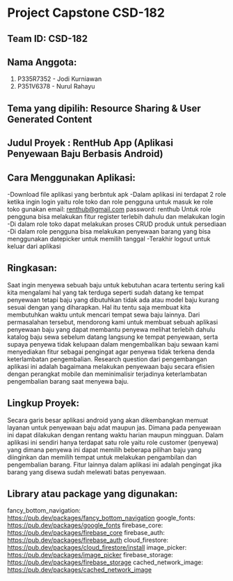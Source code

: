 # Project Capstone CSD-182

## Team ID: CSD-182

## Nama Anggota:

1. P335R7352 - Jodi Kurniawan
2. P351V6378 - Nurul Rahayu

## Tema yang dipilih: Resource Sharing & User Generated Content

## Judul Proyek : RentHub App (Aplikasi Penyewaan Baju Berbasis Android)

## Cara Menggunakan Aplikasi:

-Download file aplikasi yang berbntuk apk
-Dalam aplikasi ini terdapat 2 role ketika ingin login yaitu role toko dan role pengguna untuk masuk ke role toko gunakan 
 email: renthub@gmail.com
 password: renthub
 Untuk role pengguna bisa melakukan fitur register terlebih dahulu dan melakukan login
-Di dalam role toko dapat melakukan proses CRUD produk untuk persediaan 
-Di dalam role pengguna bisa melakukan penyewaan barang yang bisa menggunakan datepicker untuk memilih tanggal
-Terakhir logout untuk keluar dari aplikasi

## Ringkasan: 
Saat ingin menyewa sebuah baju untuk kebutuhan acara tertentu sering kali kita mengalami hal yang tak terduga seperti sudah datang ke tempat penyewaan tetapi baju yang dibutuhkan tidak ada atau model baju kurang sesuai dengan yang diharapkan. Hal itu tentu saja membuat kita membutuhkan waktu untuk mencari tempat sewa baju lainnya. Dari permasalahan tersebut, mendorong kami untuk membuat sebuah aplikasi penyewaan baju yang dapat membantu penyewa melihat terlebih dahulu katalog baju sewa sebelum datang langsung ke tempat penyewaan, serta supaya penyewa tidak kelupaan dalam mengembalikan baju sewaan kami menyediakan fitur sebagai pengingat agar penyewa tidak terkena denda keterlambatan pengembalian. Research question dari pengembangan aplikasi ini adalah bagaimana melakukan penyewaan baju secara efisien dengan perangkat mobile dan meminimalisir terjadinya keterlambatan pengembalian barang saat menyewa baju.

## Lingkup Proyek: 
Secara garis besar aplikasi android yang akan dikembangkan memuat layanan untuk penyewaan baju adat maupun jas. Dimana pada penyewaan ini dapat dilakukan dengan rentang waktu harian maupun mingguan. Dalam aplikasi ini sendiri hanya terdapat satu role yaitu role customer (penyewa) yang dimana penyewa ini dapat memilih beberapa pilihan baju yang diinginkan dan memilih tempat untuk melakukan pengambilan dan pengembalian barang. Fitur lainnya dalam aplikasi ini adalah pengingat jika barang yang disewa sudah melewati batas penyewaan.

## Library atau package yang digunakan:
fancy_bottom_navigation: 
https://pub.dev/packages/fancy_bottom_navigation
google_fonts: 
https://pub.dev/packages/google_fonts
firebase_core: 
https://pub.dev/packages/firebase_core
firebase_auth: 
https://pub.dev/packages/firebase_auth
cloud_firestore: 
https://pub.dev/packages/cloud_firestore/install
image_picker: 
https://pub.dev/packages/image_picker
firebase_storage: 
https://pub.dev/packages/firebase_storage 
cached_network_image:
https://pub.dev/packages/cached_network_image
